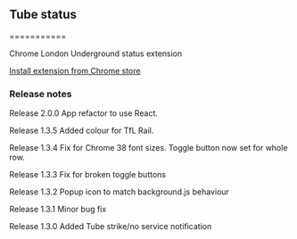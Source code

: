 ## Tube status
===========

Chrome London Underground status extension

[Install extension from Chrome store](https://chrome.google.com/webstore/detail/kikfibpnfanmjholkooofgfcafknbpei)

### Release notes

Release 2.0.0 App refactor to use React.

Release 1.3.5 Added colour for TfL Rail.

Release 1.3.4 Fix for Chrome 38 font sizes. Toggle button now set for whole row.

Release 1.3.3 Fix for broken toggle buttons

Release 1.3.2 Popup icon to match background.js behaviour

Release 1.3.1 Minor bug fix

Release 1.3.0 Added Tube strike/no service notification